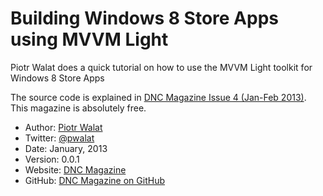 Building Windows 8 Store Apps using MVVM Light
==============================================

Piotr Walat does a quick tutorial on how to use the MVVM Light toolkit for Windows 8 Store Apps

The source code is explained in [DNC Magazine Issue 4 (Jan-Feb 2013)](http://www.dotnetcurry.com/magazine/dnc-magazine-issue4.aspx). This magazine is absolutely free.

* Author: [Piotr Walat](http://www.twitter.com/pwalat)
* Twitter: [@pwalat](http://www.twitter.com/pwalat)
* Date: January, 2013
* Version: 0.0.1
* Website: [DNC Magazine](http://www.dotnetcurry.com/magazine)
* GitHub: [DNC Magazine on GitHub](https://github.com/dotnetcurry/windows8-mvvm-light-dncmag-04)

	
